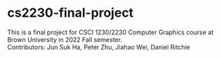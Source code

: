 # cs2230-final-project
 This is a final project for CSCI 1230/2230 Computer Graphics course at Brown University in 2022 Fall semester.   
 Contributors: Jun Suk Ha, Peter Zhu, Jiahao Wei, Daniel Ritchie
